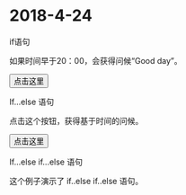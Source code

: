 # 2018-4-24
if语句
<!DOCTYPE html>
<html>
<head>
<meta charset="utf-8">
<title>W3Cschool教程(w3cschool.cn)</title>
</head>
<body>

<p>如果时间早于20：00，会获得问候“Good day”。</p>
<button onclick="myFunction()">点击这里</button>
<p id="demo"></p>
<script>
function myFunction(){
  var x="";
  var time=new Date().getHours();
  if (time<20){
    x="Good day";
    }
  document.getElementById("demo").innerHTML=x;
}
</script>

</body>
</html>

If...else 语句
<!DOCTYPE html>
<html>
<head>
<meta charset="utf-8">
<title>W3Cschool教程(w3cschool.cn)</title>
</head>
<body>

<p>点击这个按钮，获得基于时间的问候。</p>
<button onclick="myFunction()">点击这里</button>
<p id="demo"></p>
<script>
function myFunction()
{
  var x="";
  var time=new Date().getHours();
  if (time<20)
  {
    x="Good day";
  }
  else
  {
    x="Good evening";
  }
  document.getElementById("demo").innerHTML=x;
}
</script>

</body>
</html>

If...else if...else 语句
<!DOCTYPE html>
<html>
<head>
<meta charset="utf-8">
<title>W3Cschool教程(w3cschool.cn)</title>
</head>
<body>

<script type="text/javascript">
var d =new Date();
var time = d.getHours();
if (time<10)
{
  document.write("<b>早上好</b>");             
}
else if (time>=10 && time<20)
{
  document.write("<b>今天好</b>");                             
}               
else
{
  document.write("<b>Hello World!</b>");                             
}            
</script>
<p>这个例子演示了 if..else if..else 语句。</p>
</body>
</html>
